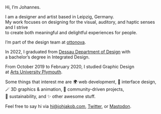 Hi, I’m Johannes.

I am a designer and artist based in Leipzig, Germany.<br>
My work focuses on designing for the visual, auditory, and haptic senses and I strive<br>
to create both meaningful and delightful experiences for people.

I’m part of the design team at [ottonova](https://ottonova.de/en).

In 2022, I graduated from [Dessau Department of Design](https://hs-anhalt.de/hochschule-anhalt/design/uebersicht.html) with<br>
a bachelor’s degree in Integrated Design.

From October 2019 to February 2020, I studied Graphic Design<br>
at [Arts University Plymouth](https://aup.ac.uk).

Some things that interest me are 🌍 web development, 📱 interface design,<br>
🪄 3D graphics & animation, 🙌 community-driven projects,<br>
🌱 sustainability, and ✨ other awesome stuff.

Feel free to say hi via [hi@johjakob.com](mailto:hi@johjakob.com), [Twitter](https://twitter.com/johjakob), or [Mastodon](https://mastodon.social/@johjakob).
